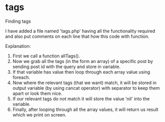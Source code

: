 # tags
Finding tags


I have added a file named 'tags.php' having all the functionality required and also put comments on each line that how this code with function.

Explanation:

1. First we call a function allTags().
2. Now we grab all the tags (in the form an array) of a specific post by sending post id with the query and store in variable.
3. If that variable has value then loop through each array value using foreach.
4. Now where the relevant tags (that we want) match, it will be stored in output variable (by using cancat operator) with separator to keep them apart or look them nice.
5. If our relevant tags do not match it will store the value 'nil' into the variable.
6. Finally, after looping through all the array values, it will return us result which we print on screen.
